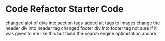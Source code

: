 # Code Refactor Starter Code
changed alot of divs into section tags
added alt tags to images
change the header div into header tag
changed footer div into footer tag 
not sure if it was given to me like this but fixed the search engine optimization ancore
